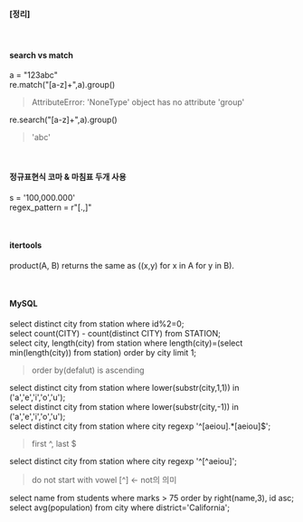 #### [정리]

<br>

#### search vs match 
a = "123abc" <br>
re.match("[a-z]+",a).group() <br>

> AttributeError: 'NoneType' object has no attribute 'group'<br>

re.search("[a-z]+",a).group()<br>

> 'abc' <br>

<br>

#### 정규표현식 코마 & 마침표 두개 사용
s = '100,000.000' <br>
regex_pattern = r"[.,]"  <br>

<br>

#### itertools
product(A, B) returns the same as ((x,y) for x in A for y in B). <br>

<br>

#### MySQL
select distinct city from station where id%2=0; <br>
select count(CITY) - count(distinct CITY) from STATION; <br>
select city, length(city) from station where length(city)=(select min(length(city)) from station) order by city limit 1; <br>

> order by(defalut) is ascending <br>

select distinct city from station where lower(substr(city,1,1)) in ('a','e','i','o','u'); <br>
select distinct city from station where lower(substr(city,-1)) in ('a','e','i','o','u'); <br>
select distinct city from station where city regexp '^[aeiou].*[aeiou]$'; <br>

> first ^, last $

select distinct city from station where city regexp '^[^aeiou]'; <br>

> do not start with vowel [^] <- not의 의미 

select name from students where marks > 75 order by right(name,3), id asc; <br>
select avg(population) from city where district='California'; <br>




